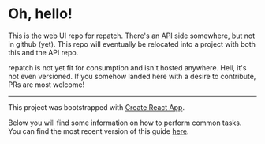 # Oh, hello!

This is the web UI repo for repatch. There's an API side somewhere, but not in github (yet). This repo will
eventually be relocated into a project with both this and the API repo.

repatch is not yet fit for consumption and isn't hosted anywhere. Hell, it's not even versioned. If you somehow 
landed here with a desire to contribute, PRs are most welcome!

------------------------------------------------------------------------------------------------------------------------

This project was bootstrapped with [Create React App](https://github.com/facebookincubator/create-react-app).

Below you will find some information on how to perform common tasks.<br>
You can find the most recent version of this guide 
[here](https://github.com/facebookincubator/create-react-app/blob/master/packages/react-scripts/template/README.md).
